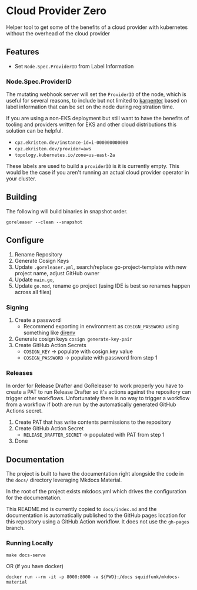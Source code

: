 # Cloud Provider Zero

Helper tool to get some of the benefits of a cloud provider with kubernetes without the overhead of the cloud provider

## Features

- Set `Node.Spec.ProviderID` from Label Information

### Node.Spec.ProviderID

The mutating webhook server will set the `ProviderID` of the node, which is useful for several reasons, to include
but not limited to [karpenter](https://karpenter.sh) based on label information that can be set on the node during
registration time.

If you are using a non-EKS deployment but still want to have the benefits of tooling and providers written for EKS and
other cloud distributions this solution can be helpful.

- `cpz.ekristen.dev/instance-id=i-000000000000`
- `cpz.ekristen.dev/provider=aws`
- `topology.kubernetes.io/zone=us-east-2a`

These labels are used to build a `providerID` is it is currently empty. This would be the case if you aren't running
an actual cloud provider operator in your cluster.

## Building

The following will build binaries in snapshot order.

```console
goreleaser --clean --snapshot
```

## Configure

1. Rename Repository
2. Generate Cosign Keys
3. Update `.goreleaser.yml`, search/replace go-project-template with new project name, adjust GitHub owner
4. Update `main.go`,
5. Update `go.mod`, rename go project (using IDE is best so renames happen across all files)

### Signing

1. Create a password
   - Recommend exporting in environment as `COSIGN_PASSWORD` using something like [direnv](http://direnv.net)
2. Generate cosign keys `cosign generate-key-pair`
3. Create GitHub Action Secrets
   - `COSIGN_KEY` -> populate with cosign.key value
   - `COSIGN_PASSWORD` -> populate with password from step 1

### Releases

In order for Release Drafter and GoReleaser to work properly you have to create a PAT to run Release Drafter
so it's actions against the repository can trigger other workflows. Unfortunately there is no way to trigger 
a workflow from a workflow if both are run by the automatically generated GitHub Actions secret.

1. Create PAT that has write contents permissions to the repository
2. Create GitHub Action Secret
   - `RELEASE_DRAFTER_SECRET` -> populated with PAT from step 1
3. Done

## Documentation

The project is built to have the documentation right alongside the code in the `docs/` directory leveraging Mkdocs Material.

In the root of the project exists mkdocs.yml which drives the configuration for the documentation.

This README.md is currently copied to `docs/index.md` and the documentation is automatically published to the GitHub
pages location for this repository using a GitHub Action workflow. It does not use the `gh-pages` branch.

### Running Locally

```console
make docs-serve
```

OR (if you have docker)

```console
docker run --rm -it -p 8000:8000 -v ${PWD}:/docs squidfunk/mkdocs-material
```
